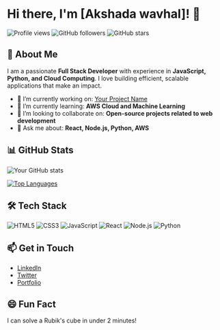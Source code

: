 # Hi there, I'm [Akshada wavhal]! 👋

<!-- Badges -->
![Profile views](https://komarev.com/ghpvc/?username=yourusername&color=blueviolet)
![GitHub followers](https://img.shields.io/github/followers/yourusername?label=Followers)
![GitHub stars](https://img.shields.io/github/stars/yourusername?label=Stars)

## 🚀 About Me

I am a passionate **Full Stack Developer** with experience in **JavaScript, Python, and Cloud Computing**. I love building efficient, scalable applications that make an impact.

- 🔭 I’m currently working on: [Your Project Name](https://github.com/yourusername/yourproject)
- 🌱 I’m currently learning: **AWS Cloud and Machine Learning**
- 👯 I’m looking to collaborate on: **Open-source projects related to web development**
- 💬 Ask me about: **React, Node.js, Python, AWS**

## 📊 GitHub Stats

![Your GitHub stats](https://github-readme-stats.vercel.app/api?username=yourusername&show_icons=true&theme=radical)

[![Top Languages](https://github-readme-stats.vercel.app/api/top-langs/?username=yourusername&layout=compact)](https://github.com/yourusername/github-readme-stats)

## 🛠 Tech Stack

![HTML5](https://img.shields.io/badge/-HTML5-E34F26?style=flat&logo=html5&logoColor=white)
![CSS3](https://img.shields.io/badge/-CSS3-1572B6?style=flat&logo=css3)
![JavaScript](https://img.shields.io/badge/-JavaScript-F7DF1E?style=flat&logo=javascript&logoColor=black)
![React](https://img.shields.io/badge/-React-61DAFB?style=flat&logo=react)
![Node.js](https://img.shields.io/badge/-Node.js-339933?style=flat&logo=node.js)
![Python](https://img.shields.io/badge/-Python-3776AB?style=flat&logo=python&logoColor=white)

## 📫 Get in Touch

- [LinkedIn](https://www.linkedin.com/in/yourusername/)
- [Twitter](https://twitter.com/yourusername)
- [Portfolio](https://your-portfolio-site.com)

## 😄 Fun Fact
I can solve a Rubik's cube in under 2 minutes!
